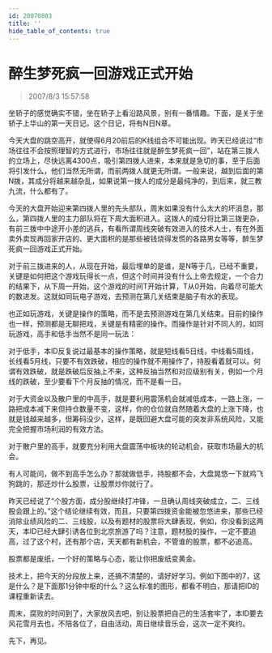 ```yaml
---
id: 20070803
title: ''
hide_table_of_contents: true
---
```


# 醉生梦死疯一回游戏正式开始

> 2007/8/3 15:57:58

<div style={{color: '#FF0000', fontWeight: '500'}}>

坐轿子的感觉确实不错，坐在轿子上看沿路风景，别有一番情趣。下面，是关于坐轿子上华山的第一天日记。这个日记，将有N日N章。
 
今天大盘的跳空高开，就使得6月20前后的K线组合不可能出现。昨天已经说过“市场往往不会按照理智的方式进行，市场往往就是醉生梦死疯一回”，站在第三拨人的立场上，尽快远离4300点，吸引第四拨人进来，本来就是急切的事，至于后面将引发什么，他们当然无所谓，而前两拨人就更无所谓。一般来说，越到后面的第N拨，其成分将越来越杂乱，如果说第一拨人的成分是最纯净的，到后来，就三教九流，什么都有了。
 
今天的大盘开始迎来第四拨人里的先头部队，周末如果没有什么太大的坏消息，那么，第四拨人里的主力部队将在下周大面积进入。这拨人的成分将比第三拨更杂，有前三拨中中途开小差的逃兵，有看所谓周线突破有效进入的技术人士，有在外面卖外卖现再回家开店的、更大面积的是那些被钱烧得发慌的各路男女等等，醉生梦死疯一回游戏正式开始。
 
对于前三拨进来的人，从现在开始，最后埋单的是谁，是N等于几，已经不重要，关键是如何把这个游戏玩得长一点，但这个时间并没有什么上帝去规定，一个合力的结果下，从下周一开始，这个游戏的时间T开始计算，T从0开始，向着尽可能大的数进发。这就如同玩电子游戏，去预测在第几关结束是脑子有水的表现。
 
也正如玩游戏，关键是操作的策略，而不是去预测游戏在第几关结束。目前的操作也一样，预测都是无聊把戏，关键是有精密的操作。而操作是针对不同人的，如同玩游戏，高手和低手当然不是同一玩法：
 
对于低手，本ID反复说过最基本的操作策略，就是短线看5日线，中线看5周线，长线看5月线，只要不有效跌破，相应的操作就不用操作了，持股看着就可以。何谓有效跌破，就是跌破后反抽上不来，这种反抽当然和对应级别有关，例如一个月线的跌破，至少要看下个月反抽的情况，而不是看一日。
 
对于大资金以及散户里的中高手，就是要利用震荡机会就减低成本，一路上涨，一路把成本减下来但持仓数量不变，这样，你的仓位就自然随着大盘的上涨下降，也就是钱越来越多，但筹码没少，这样，是既回避大盘可能的突发非系统风险，又能完全把握市场利润的有效方法。
 
对于散户里的高手，就要充分利用大盘震荡中板块的轮动机会，获取市场最大的机会。
 
有人可能问，做不到高手怎么办？那就做低手，持股都不会，大盘晃悠一下就鸡飞狗跳的，那还炒什么股票，让股票炒你就行了。
 
昨天已经说了“个股方面，成分股继续打冲锋，一旦确认周线突破成立，二、三线股会跟上的。”这个结论继续有效，而且，只要第四拨资金能被忽悠进来，那些已经消除业绩风险的二、三线股，以及有题材的股票将大肆表现，例如，你没看到这两天，本ID已经大肆引诱各位到北京旅游了吗？注意，题材股的操作，一定不要追高，过了这个村，还有那个店，天天都有新机会，不管谁的股票，都不必追高。
 
股票都是废纸，一个好的策略与心态，能让你把废纸变黄金。
 
技术上，把今天的分段放上来，还搞不清楚的，请好好学习。例如下图中的7，这是什么？是下面那1分钟中枢的什么？这么标准的图形，都看不明白，那请把ID的课程重新读去。
 
周末，腐败的时间到了，大家放风去吧，别让股票把自己的生活套牢了，本ID要去风花雪月去也，不陪各位了，自由活动，周日继续音乐会，这次一定不爽约。
 
先下，再见。

</div>